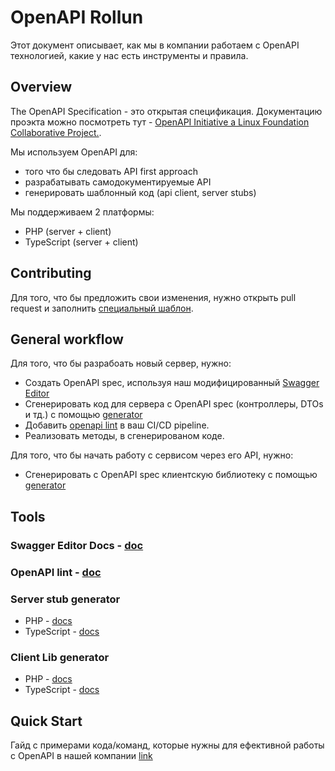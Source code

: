 # OpenAPI Rollun

Этот документ описывает, как мы в компании работаем с OpenAPI
технологией, какие у нас есть инструменты и правила.

## Overview

The OpenAPI Specification - это открытая спецификация. Документацию проэкта можно
посмотреть тут - [OpenAPI Initiative a Linux Foundation Collaborative Project.](https://www.openapis.org/).

Мы используем OpenAPI для:
- того что бы следовать API first approach
- разрабатывать самодокументируемые API
- генерировать шаблонный код (api client, server stubs)

Мы поддерживаем 2 платформы:
- PHP (server + client)
- TypeScript (server + client)

## Contributing

Для того, что бы предложить свои изменения, нужно открыть pull request и
заполнить [специальный шаблон](./CONTRIBUTING.md).

## General workflow

Для того, что бы разрабоать новый сервер, нужно:
- Создать OpenAPI spec, используя наш модифицированный [Swagger Editor](#swagger-editor-docs)
- Сгенерировать код для сервера с OpenAPI spec (контроллеры, DTOs и тд.) с помощью [generator](#server-stub-generator)
- Добавить [openapi lint](#openapi-lint) в ваш CI/CD pipeline.
- Реализовать методы, в сгенерированом коде.

Для того, что бы начать работу с сервисом через его API, нужно:
- Сгенерировать с OpenAPI spec клиентскую библиотеку с помощью [generator](#client-lib-generator)

## Tools

### Swagger Editor Docs - [doc](./tools/swagger-editor.md)

### OpenAPI lint - [doc](./tools/openapi-lint.md)

### Server stub generator

- PHP - [docs](./server/php.md)
- TypeScript - [docs](./server/ts.md)

### Client Lib generator

- PHP - [docs](./client/php.md)
- TypeScript - [docs](./client/ts.md)

## Quick Start

Гайд с примерами кода/команд, которые нужны для ефективной работы
с OpenAPI в нашей компании [link](./quick-start/README.md)

